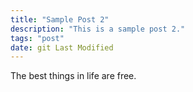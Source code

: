 ```yaml
---
title: "Sample Post 2"
description: "This is a sample post 2."
tags: "post"
date: git Last Modified
---
```


The best things in life are free.
